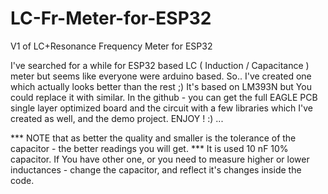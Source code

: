 # LC-Fr-Meter-for-ESP32
V1 of LC+Resonance Frequency Meter for ESP32

 I've searched for a while for ESP32 based LC ( Induction / Capacitance ) meter but seems like everyone were arduino based.
So.. I've created one which actually looks better than the rest ;)
It's based on LM393N but You could replace it with similar.
In the github - you can get the full EAGLE PCB single layer optimized board and the circuit with a few libraries which I've created as well, and the demo project.
ENJOY ! :) ...

*** NOTE that as better the quality and smaller is the tolerance of the capacitor - the better readings you will get.
*** It is used 10 nF 10% capacitor. If You have other one, or you need to measure higher or lower inductances - change the capacitor, and reflect it's changes inside the code.
